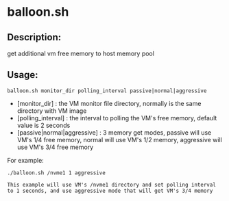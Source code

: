 # balloon.sh
## Description:
get additional vm free memory to host memory pool
## Usage:
```
balloon.sh monitor_dir polling_interval passive|normal|aggressive
```

- [monitor_dir] : the VM monitor file directory, normally is the same directory with VM image
- [polling_interval] : the interval to polling the VM's free memory, default value is 2 seconds
- [passive|normal|aggressive] : 3 memory get modes, passive will use VM's 1/4 free memory, normal will use VM's 1/2 memory, aggressive will use VM's 3/4 free memory

For example:
```
./balloon.sh /nvme1 1 aggressive

This example will use VM's /nvme1 directory and set polling interval to 1 seconds, and use aggressive mode that will get VM's 3/4 memory
```
